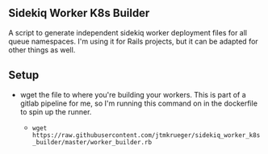 Sidekiq Worker K8s Builder
--------------------------

A script to generate independent sidekiq worker deployment files for all queue namespaces. I'm using it for Rails projects, but it can be adapted for other things as well.

## Setup

* wget the file to where you're building your workers. This is part of a gitlab pipeline for me, so I'm running this command on in the dockerfile to spin up the runner.

  * `wget https://raw.githubusercontent.com/jtmkrueger/sidekiq_worker_k8s_builder/master/worker_builder.rb`

